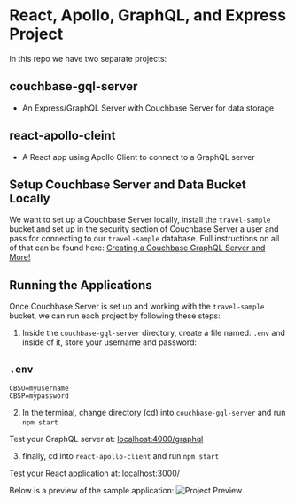 # React, Apollo, GraphQL, and Express Project

In this repo we have two separate projects:

## couchbase-gql-server

- An Express/GraphQL Server with Couchbase Server for data storage

## react-apollo-cleint

- A React app using Apollo Client to connect to a GraphQL server

## Setup Couchbase Server and Data Bucket Locally

We want to set up a Couchbase Server locally, install the `travel-sample` bucket and set up in the security section of Couchbase Server a user and pass for connecting to our `travel-sample` database. Full instructions on all of that can be found here:
[Creating a Couchbase GraphQL Server and More!](https://www.reactstateofmind.com/couchbase-graphql)

## Running the Applications

Once Couchbase Server is set up and working with the `travel-sample` bucket, we can run each project by following these steps:

1. Inside the `couchbase-gql-server` directory, create a file named: `.env` and inside of it, store your username and password:

## `.env`
```
CBSU=myusername
CBSP=mypassword
```

2. In the terminal, change directory (cd) into `couchbase-gql-server` and run `npm start`

Test your GraphQL server at:
[localhost:4000/graphql](http://localhost:4000/graphql)

3. finally, cd into `react-apollo-client` and run `npm start`

Test your React application at:
[localhost:3000/](http://localhost:3000/)

Below is a preview of the sample application:
![Project Preview](https://imgur.com/rXxRC4d.gif)